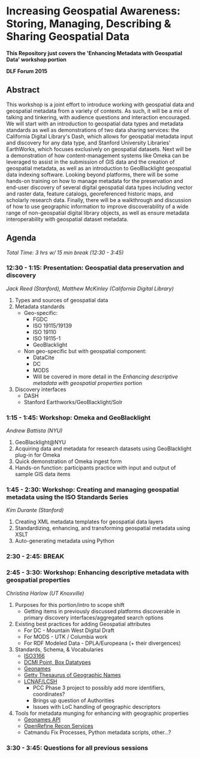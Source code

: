 # Increasing Geospatial Awareness: Storing, Managing, Describing & Sharing Geospatial Data

**This Repository just covers the 'Enhancing Metadata with Geospatial Data' workshop portion**

**DLF Forum 2015**

## Abstract
This workshop is a joint effort to introduce working with geospatial data and geospatial metadata from a variety of contexts. As such, it will be a mix of talking and tinkering, with audience questions and interaction encouraged. We will start with an introduction to geospatial data types  and metadata standards as well as demonstrations of two data sharing services: the California Digital Library's Dash, which allows for geospatial metadata input and discovery for any data type, and Stanford University Libraries' EarthWorks, which focuses exclusively on geospatial datasets. Next will be a demonstration of how content-management systems like Omeka can be leveraged to assist in the submission of GIS data and the creation of geospatial metadata, as well as an introduction to GeoBlacklight geospatial data indexing software. Looking beyond platforms, there will be some hands-on training on how to manage metadata for the preservation and end-user discovery of several digital geospatial data types including vector and raster data, feature catalogs, georeferenced historic maps, and scholarly research data. Finally, there will be a walkthrough and discussion of how to use geographic information to improve discoverability of a wide range of non-geospatial digital library objects, as well as ensure metadata interoperability with geospatial dataset metadata.

## Agenda
_Total Time: 3 hrs w/ 15 min break (12:30 - 3:45)_

### **12:30 - 1:15:** Presentation: Geospatial data preservation and discovery
_Jack Reed (Stanford), Matthew McKinley (California Digital Library)_

1. Types and sources of geospatial data
2. Metadata standards
    - Geo-specific:
        - FGDC
        - ISO 19115/19139
        - ISO 19110
        - ISO 19115-1
        - GeoBlacklight
    - Non geo-specific but with geospatial component:
        - DataCite
        - DC
        - MODS
        - Will be covered in more detail in the _Enhancing descriptive metadata with geospatial properties_ portion
3. Discovery interfaces
    - DASH
    - Stanford Earthworks/GeoBlacklight/Solr

### **1:15 - 1:45:** Workshop: Omeka and GeoBlacklight
_Andrew Battista (NYU)_

1. GeoBlacklight@NYU
2. Acquiring data and metadata for research datasets using GeoBlacklight plug-in for Omeka
3. Quick demonstration of Omeka ingest form
4. Hands-on function: participants practice with input and output of sample GIS data items

### **1:45 - 2:30:** Workshop: Creating and managing geospatial metadata using the ISO Standards Series
_Kim Durante (Stanford)_

1. Creating XML metadata templates for geospatial data layers
2. Standardizing, enhancing, and transforming geospatial metadata using XSLT
3. Auto-generating metadata using Python


### **2:30 - 2:45:** BREAK


### **2:45 - 3:30:** Workshop: Enhancing descriptive metadata with geospatial properties
_Christina Harlow (UT Knoxville)_

1. Purposes for this portion/intro to scope shift
    - Getting items in previously discussed platforms discoverable in primary discovery interfaces/aggregated search options
2. Existing best practices for adding Geospatial attributes
    - For DC - Mountain West Digital Draft
    - For MODS - UTK / Columbia work
    - For RDF Modeled Data - DPLA/Europeana (+ their divergences)
3. Standards, Schema, & Vocabularies
    - [ISO3166](http://www.iso.org/iso/en/prods-services/iso3166ma/02iso-3166-code-lists/list-en1.html)
    - [DCMI Point, Box Datatypes](http://dublincore.org/documents/dcmi-box/)
    - [Geonames](http://www.geonames.org/)
    - [Getty Thesaurus of Geographic Names](http://www.getty.edu/research/tools/vocabularies/tgn/)
    - [LCNAF/LCSH](http://id.loc.gov/)
        - PCC Phase 3 project to possibly add more identifiers, coordinates?
        - Brings up question of Authorities
        - Issues with LoC handling of geographic descriptors
4. Tools for metadata munging for enhancing with geographic properties
    - [Geonames API](http://www.geonames.org/export/web-services.html)
    - [OpenRefine Recon Services](https://github.com/cmh2166/geonames-reconcile)
    - Catmandu Fix Processes, Python metadata scripts, other...?

### **3:30 - 3:45:** Questions for all previous sessions

